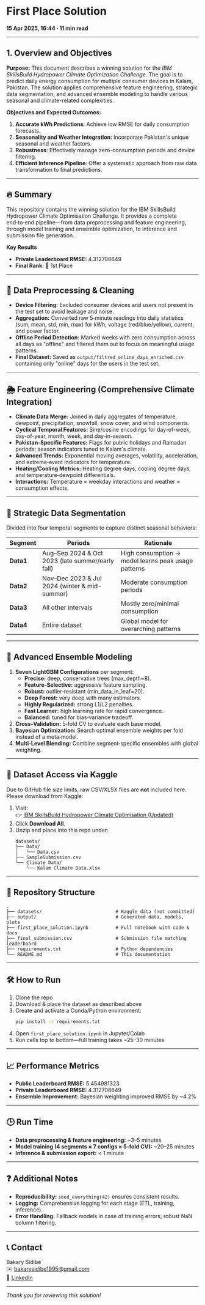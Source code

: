 # First Place Solution  
**15 Apr 2025, 16:44 · 11 min read**

---

## 1. Overview and Objectives
**Purpose:** This document describes a winning solution for the *IBM SkillsBuild Hydropower Climate Optimization Challenge*. The goal is to predict daily energy consumption for multiple consumer devices in Kalam, Pakistan. The solution applies comprehensive feature engineering, strategic data segmentation, and advanced ensemble modeling to handle various seasonal and climate-related complexities.

**Objectives and Expected Outcomes:**
1. **Accurate kWh Predictions**: Achieve low RMSE for daily consumption forecasts.
2. **Seasonality and Weather Integration**: Incorporate Pakistan's unique seasonal and weather factors.
3. **Robustness**: Effectively manage zero-consumption periods and device filtering.
4. **Efficient Inference Pipeline**: Offer a systematic approach from raw data transformation to final predictions.

---

## 🔥 Summary
This repository contains the winning solution for the IBM SkillsBuild Hydropower Climate Optimisation Challenge. It provides a complete end‑to‑end pipeline—from data preprocessing and feature engineering, through model training and ensemble optimization, to inference and submission file generation.

**Key Results**  
- **Private Leaderboard RMSE:** 4.312706649  
- **Final Rank:** 🥇 1st Place  

---

## 🧹 Data Preprocessing & Cleaning
- **Device Filtering:** Excluded consumer devices and users not present in the test set to avoid leakage and noise.  
- **Aggregation:** Converted raw 5‑minute readings into daily statistics (sum, mean, std, min, max) for kWh, voltage (red/blue/yellow), current, and power factor.  
- **Offline Period Detection:** Marked weeks with zero consumption across all days as "offline" and filtered them out to focus on meaningful usage patterns.  
- **Final Dataset:** Saved as `output/filtred_online_days_enriched.csv` containing only "online" days for the users in the test set.

---

## 🌦️ Feature Engineering (Comprehensive Climate Integration)
- **Climate Data Merge:** Joined in daily aggregates of temperature, dewpoint, precipitation, snowfall, snow cover, and wind components.  
- **Cyclical Temporal Features:** Sine/cosine encodings for day-of-week, day-of-year, month, week, and day-in-season.  
- **Pakistan‑Specific Features:** Flags for public holidays and Ramadan periods; season indicators tuned to Kalam's climate.  
- **Advanced Trends:** Exponential moving averages, volatility, acceleration, and extreme‑event indicators for temperature.  
- **Heating/Cooling Metrics:** Heating degree days, cooling degree days, and temperature‑dewpoint differentials.  
- **Interactions:** Temperature × weekday interactions and weather × consumption effects.

---

## 🧪 Strategic Data Segmentation
Divided into four temporal segments to capture distinct seasonal behaviors:

| Segment | Periods                                 | Rationale                                            |
| ------- | --------------------------------------- | ---------------------------------------------------- |
| **Data1** | Aug–Sep 2024 & Oct 2023 (late summer/early fall) | High consumption → model learns peak usage patterns  |
| **Data2** | Nov–Dec 2023 & Jul 2024 (winter & mid-summer)    | Moderate consumption periods                         |
| **Data3** | All other intervals                         | Mostly zero/minimal consumption                      |
| **Data4** | Entire dataset                              | Global model for overarching patterns                |

---

## 🧠 Advanced Ensemble Modeling
1. **Seven LightGBM Configurations** per segment:
   - **Precise:** deep, conservative trees (max_depth=8).  
   - **Feature‑Selective:** aggressive feature sampling.  
   - **Robust:** outlier‑resistant (min_data_in_leaf=20).  
   - **Deep Forest:** very deep with many estimators.  
   - **Highly Regularized:** strong L1/L2 penalties.  
   - **Fast Learner:** high learning rate for rapid convergence.  
   - **Balanced:** tuned for bias‑variance tradeoff.  
2. **Cross‑Validation:** 5‑fold CV to evaluate each base model.  
3. **Bayesian Optimization:** Search optimal ensemble weights per fold instead of a meta‑model.  
4. **Multi‑Level Blending:** Combine segment‑specific ensembles with global weighting.

---

## 🔗 Dataset Access via Kaggle
Due to GitHub file size limits, raw CSV/XLSX files are **not** included here. Please download from Kaggle:

1. Visit:  
   👉 [IBM SkillsBuild Hydropower Climate Optimisation (Updated)](https://www.kaggle.com/datasets/muhammadqasimshabbir/ibmskillsbuildhydropowerclimateoptimisationupdated)
2. Click **Download All**.  
3. Unzip and place into this repo under:
   ```
   datasets/
   ├── Data/
   │   └── Data.csv
   ├── SampleSubmission.csv
   └── Climate Data/
       └── Kalam Climate Data.xlsx
   ```

---

## 📂 Repository Structure
```
.
├── datasets/                           # Kaggle data (not committed)
├── output/                             # Generated data, models, plots
├── first_place_solution.ipynb          # Full notebook with code & docs
├── final_submission.csv                # Submission file matching leaderboard
├── requirements.txt                    # Python dependencies
└── README.md                           # This documentation
```

---

## 🛠️ How to Run
1. Clone the repo  
2. Download & place the dataset as described above  
3. Create and activate a Conda/Python environment:  
   ```bash
   pip install -r requirements.txt
   ```  
4. Open `first_place_solution.ipynb` in Jupyter/Colab  
5. Run cells top to bottom—full training takes ~25–30 minutes  

---

## 📈 Performance Metrics
- **Public Leaderboard RMSE:** 5.454981323  
- **Private Leaderboard RMSE:** 4.312706649  
- **Ensemble Improvement:** Bayesian weighting improved RMSE by ~4.2%

---

## 🕒 Run Time
- **Data preprocessing & feature engineering:** ~3–5 minutes  
- **Model training (4 segments × 7 configs × 5‑fold CV):** ~20–25 minutes  
- **Inference & submission export:** < 1 minute  

---

## ❓ Additional Notes
- **Reproducibility:** `seed_everything(42)` ensures consistent results.  
- **Logging:** Comprehensive logging for each stage (ETL, training, inference).  
- **Error Handling:** Fallback models in case of training errors; robust NaN column filtering.  

---

## 📞 Contact
Bakary Sidibé  
✉️ bakarysidibe1995@gmail.com  
🔗 [LinkedIn](https://www.linkedin.com/in/bakary-sidibe-256419111/)  

---

*Thank you for reviewing this solution!*